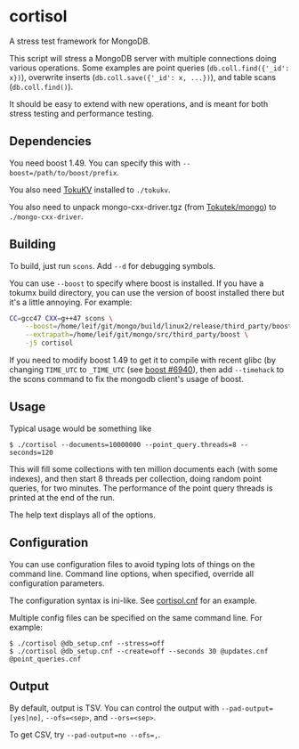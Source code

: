 cortisol
========

A stress test framework for MongoDB.

This script will stress a MongoDB server with multiple connections doing various operations.
Some examples are point queries (`db.coll.find({'_id': x})`), overwrite inserts (`db.coll.save({'_id': x, ...})`), and table scans (`db.coll.find()`).

It should be easy to extend with new operations, and is meant for both stress testing and performance testing.

Dependencies
------------

You need boost 1.49.  You can specify this with `--boost=/path/to/boost/prefix`.

You also need [TokuKV][tokukv] installed to `./tokukv`.

You also need to unpack mongo-cxx-driver.tgz (from [Tokutek/mongo][tokumx]) to `./mongo-cxx-driver`.

[tokukv]: http://github.com/Tokutek/ft-index
[tokumx]: http://github.com/Tokutek/mongo

Building
--------

To build, just run `scons`.  Add `--d` for debugging symbols.

You can use `--boost` to specify where boost is installed.  If you have a tokumx build directory, you can use the version of boost installed there but it's a little annoying.  For example:
```sh
CC=gcc47 CXX=g++47 scons \
    --boost=/home/leif/git/mongo/build/linux2/release/third_party/boost \
    --extrapath=/home/leif/git/mongo/src/third_party/boost \
    -j5 cortisol
```

If you need to modify boost 1.49 to get it to compile with recent glibc (by changing `TIME_UTC` to `_TIME_UTC` (see [boost #6940](https://svn.boost.org/trac/boost/ticket/6940)), then add `--timehack` to the scons command to fix the mongodb client's usage of boost.

Usage
-----

Typical usage would be something like

    $ ./cortisol --documents=10000000 --point_query.threads=8 --seconds=120

This will fill some collections with ten million documents each (with some indexes), and then start 8 threads per collection, doing random point queries, for two minutes.
The performance of the point query threads is printed at the end of the run.

The help text displays all of the options.

Configuration
-------------

You can use configuration files to avoid typing lots of things on the command line.
Command line options, when specified, override all configuration parameters.

The configuration syntax is ini-like.
See [cortisol.cnf](http://github.com/leifwalsh/cortisol/blob/master/cortisol.cnf) for an example.

Multiple config files can be specified on the same command line.  For example:

    $ ./cortisol @db_setup.cnf --stress=off
    $ ./cortisol @db_setup.cnf --create=off --seconds 30 @updates.cnf @point_queries.cnf

Output
------

By default, output is TSV.  You can control the output with `--pad-output=[yes|no]`, `--ofs=<sep>`, and `--ors=<sep>`.

To get CSV, try `--pad-output=no --ofs=,`.
